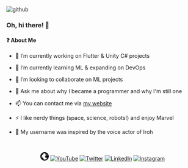 ![github](https://user-images.githubusercontent.com/34579300/177561041-5232ce3c-8ead-41c9-a097-531b8fae402a.PNG)


<!--
**emorilebo/emorilebo** is a ✨ _special_ ✨ repository because its `README.md` (this file) appears on your GitHub profile.

Here are some ideas to get you started:

- 🔭 I’m currently working on ...
- 🌱 I’m currently learning ...
- 👯 I’m looking to collaborate on ...
- 🤔 I’m looking for help with ...
- 💬 Ask me about ...
- 📫 How to reach me: ...
- 😄 Pronouns: ...
- ⚡ Fun fact: ...
-->

### Oh, hi there! 👋


#### ❓ About Me


- 🔭 I’m currently working on Flutter & Unity C# projects

- 🌱 I’m currently learning ML & expanding on DevOps

- 👯 I’m looking to collaborate on ML projects

- 💬 Ask me about why I became a programmer and why I'm still one

- 📫 You can contact me via [my website](https://makosai.com)

- ⚡ I like nerdy things (space, science, robots!) and enjoy Marvel

- 🧠 My username was inspired by the voice actor of Iroh

<br />

<p align="center">
  <a href="https://makosai.com"><img alt="makosai.com" width="22px" src="https://raw.githubusercontent.com/iconic/open-iconic/master/svg/globe.svg" /></a>
  <a href="https://www.youtube.com/channel/UCCy74US6RU5B_adI7D-d5bw"><img alt="YouTube" width="22px" src="https://cdn.jsdelivr.net/npm/simple-icons@v3/icons/youtube.svg" /></a>
  <a href="https://twitter.com/makosai_"><img alt="Twitter" width="22px" src="https://cdn.jsdelivr.net/npm/simple-icons@v3/icons/twitter.svg" /></a>
  <a href="https://www.linkedin.com/in/kristopher-ali/"><img alt="LinkedIn" width="22px" src="https://cdn.jsdelivr.net/npm/simple-icons@v3/icons/linkedin.svg" /></a>
  <a href="https://instagram.com/makosai_"><img alt="Instagram" width="22px" src="https://cdn.jsdelivr.net/npm/simple-icons@v3/icons/instagram.svg" /></a>
</p>

